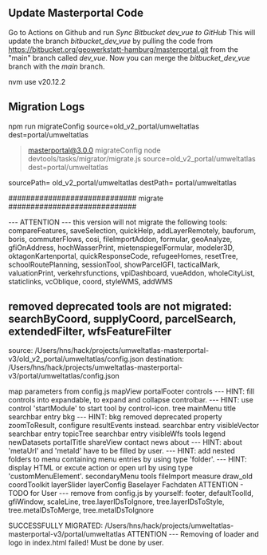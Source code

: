 ## Update Masterportal Code

Go to Actions on Github and run _Sync Bitbucket dev_vue to GitHub_
This will update the branch _bitbucket_dev_vue_ by pulling the code from https://bitbucket.org/geowerkstatt-hamburg/masterportal.git from the "main" branch called _dev_vue_.
Now you can merge the _bitbucket_dev_vue_ branch with the _main_ branch.

nvm use v20.12.2

## Migration Logs

npm run migrateConfig source=old_v2_portal/umweltatlas dest=portal/umweltatlas

> masterportal@3.0.0 migrateConfig
> node devtools/tasks/migrator/migrate.js source=old_v2_portal/umweltatlas dest=portal/umweltatlas

sourcePath= old_v2_portal/umweltatlas
destPath= portal/umweltatlas

############################# migrate #############################

--- ATTENTION ---
this version will not migrate the following tools: compareFeatures, saveSelection, quickHelp, addLayerRemotely, bauforum, boris, commuterFlows, cosi, fileImportAddon, formular, geoAnalyze, gfiOnAddress, hochWasserPrint, mietenspiegelFormular, modeler3D, oktagonKartenportal, quickResponseCode, refugeeHomes, resetTree, schoolRoutePlanning, sessionTool, showParcelGFI, tacticalMark, valuationPrint, verkehrsfunctions, vpiDashboard, vueAddon, wholeCityList, staticlinks, vcOblique, coord, styleWMS, addWMS

## removed deprecated tools are not migrated: searchByCoord, supplyCoord, parcelSearch, extendedFilter, wfsFeatureFilter

source: /Users/hns/hack/projects/umweltatlas-masterportal-v3/old_v2_portal/umweltatlas/config.json
destination: /Users/hns/hack/projects/umweltatlas-masterportal-v3/portal/umweltatlas/config.json

map parameters from config.js
mapView
portalFooter
controls
--- HINT: fill controls into expandable, to expand and collapse controlbar.
--- HINT: use control 'startModule' to start tool by control-icon.
tree
mainMenu
title
searchbar entry bkg
--- HINT: bkg removed deprecated property zoomToResult, configure resultEvents instead.
searchbar entry visibleVector
searchbar entry topicTree
searchbar entry visibleWfs
tools
legend
newDatasets
portalTitle
shareView
contact
news
about
--- HINT: about 'metaUrl' and 'metaId' have to be filled by user.
--- HINT: add nested folders to menu containing menu entries by using type 'folder'.
--- HINT: display HTML or excute action or open url by using type 'customMenuElement'.
secondaryMenu
tools
fileImport
measure
draw_old
coordToolkit
layerSlider
layerConfig
Baselayer
Fachdaten
ATTENTION - TODO for User --- remove from config.js by yourself: footer, defaultToolId, gfiWindow, scaleLine, tree.layerIDsToIgnore, tree.layerIDsToStyle, tree.metaIDsToMerge, tree.metaIDsToIgnore

SUCCESSFULLY MIGRATED: /Users/hns/hack/projects/umweltatlas-masterportal-v3/portal/umweltatlas
ATTENTION --- Removing of loader and logo in index.html failed! Must be done by user.
